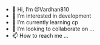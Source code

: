 - 👋 Hi, I’m @Vardhan810
- 👀 I’m interested in development
- 🌱 I’m currently learning cp
- 💞️ I’m looking to collaborate on ...
- 📫 How to reach me ...

<!---
Vardhan810/Vardhan810 is a ✨ special ✨ repository because its `README.md` (this file) appears on your GitHub profile.
You can click the Preview link to take a look at your changes.
--->

